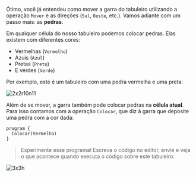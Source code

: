 Ótimo, você já entendeu como mover a garra do tabuleiro utilizando a operação `Mover` e as direções (`Sul`, `Oeste`, etc.). Vamos adiante com um passo mais: as **pedras**.

Em qualquer célula do nosso tabuleiro podemos colocar pedras. Elas existem com diferentes cores:

* Vermelhas (`Vermelho`)
* Azuis (`Azul`)
* Pretas (`Preto`)
* E verdes (`Verde`)

Por exemplo, este é um tabuleiro com uma pedra vermelha e uma preta:

![2x2r10n11](https://raw.githubusercontent.com/sagrado-corazon-alcal/mumuki-fundamentos-gobstones-guia-1-primeros-programas/master/2x2r10n11.png)

Além de se mover, a garra também pode colocar pedras na **célula atual**. Para isso contamos com a operação `Colocar`, que diz à garra que deposite uma pedra com a cor dada:

``` gobstones
program {
  Colocar(Vermelho)    
}
```

> Experimente esse programa! Escreva o código no editor, envie e veja o que acontece quando executa o código sobre este tabuleiro:

![3x3h](https://raw.githubusercontent.com/sagrado-corazon-alcal/mumuki-fundamentos-gobstones-guia-1-primeros-programas/master/3x3h.png)
